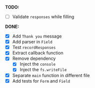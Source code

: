 **TODO:**
  - [ ] Validate `responses` while filling
  
  **DONE:**

  - [x] Add `Thank you` message
  - [x] Add parser in `Field`
  - [x] Test `recordResponses`
  - [x] Extract callback function
  - [x] Remove dependency
    - [x] Inject the `console`
    - [x] Inject the `fs.writeFile`
  - [x] Separate `main` function in different file
  - [x] Add tests for `Form` and `Field`